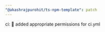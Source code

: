 ```yaml
---
"@akashrajpurohit/ts-npm-template": patch
---
```


ci: :wrench: added appropriate permissions for ci.yml
